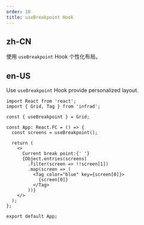 ```yaml
---
order: 10
title: useBreakpoint Hook
---
```


## zh-CN

使用 `useBreakpoint` Hook 个性化布局。

## en-US

Use `useBreakpoint` Hook provide personalized layout.

```tsx
import React from 'react';
import { Grid, Tag } from 'infrad';

const { useBreakpoint } = Grid;

const App: React.FC = () => {
  const screens = useBreakpoint();

  return (
    <>
      Current break point:{' '}
      {Object.entries(screens)
        .filter(screen => !!screen[1])
        .map(screen => (
          <Tag color="blue" key={screen[0]}>
            {screen[0]}
          </Tag>
        ))}
    </>
  );
};

export default App;
```
